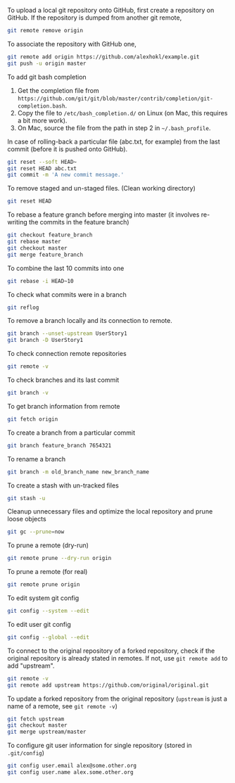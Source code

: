To upload a local git repository onto GitHub, first create a repository on GitHub.
If the repository is dumped from another git remote,
```sh
git remote remove origin
```
To associate the repository with GitHub one,
```sh
git remote add origin https://github.com/alexhokl/example.git
git push -u origin master
```

To add git bash completion
1. Get the completion file from `https://github.com/git/git/blob/master/contrib/completion/git-completion.bash`.
2. Copy the file to `/etc/bash_completion.d/` on Linux (on Mac, this requires a bit more work).
3. On Mac, source the file from the path in step 2 in `~/.bash_profile`.

In case of rolling-back a particular file (abc.txt, for example) from the last commit (before it is pushed onto GitHub).
```sh
git reset --soft HEAD~
git reset HEAD abc.txt
git commit -m 'A new commit message.'
```

To remove staged and un-staged files. (Clean working directory)
```sh
git reset HEAD
```

To rebase a feature granch before merging into master (it involves re-writing the commits in the feature branch)
```sh
git checkout feature_branch
git rebase master
git checkout master
git merge feature_branch
```

To combine the last 10 commits into one
```sh
git rebase -i HEAD~10
```

To check what commits were in a branch
```sh
git reflog
```

To remove a branch locally and its connection to remote.
```sh
git branch --unset-upstream UserStory1
git branch -D UserStory1
```

To check connection remote repositories
```sh
git remote -v
```

To check branches and its last commit
```sh
git branch -v
```

To get branch information from remote
```sh
git fetch origin
```

To create a branch from a particular commit
```sh
git branch feature_branch 7654321
```

To rename a branch
```sh
git branch -m old_branch_name new_branch_name
```

To create a stash with un-tracked files
```sh
git stash -u
```

Cleanup unnecessary files and optimize the local repository and prune loose objects
```sh
git gc --prune=now
```

To prune a remote (dry-run)
```sh
git remote prune --dry-run origin
```
To prune a remote (for real)
```sh
git remote prune origin
```

To edit system git config
```sh
git config --system --edit
```

To edit user git config
```sh
git config --global --edit
```

To connect to the original repository of a forked repository,
check if the original repository is already stated in remotes.
If not, use `git remote add` to add "upstream".
```sh
git remote -v
git remote add upstream https://github.com/original/original.git
```

To update a forked repository from the original repository (`upstream` is just a name of a remote, see `git remote -v`)
```sh
git fetch upstream
git checkout master
git merge upstream/master
```

To configure git user information for single repository (stored in `.git/config`)
```sh
git config user.email alex@some.other.org
git config user.name alex.some.other.org
```
